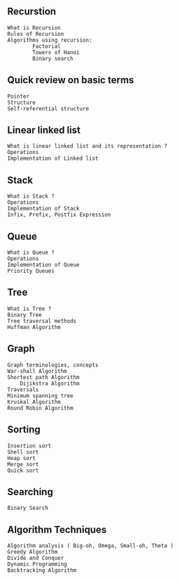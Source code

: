 ## Recurstion
	What is Recursion
	Rules of Recursion
	Algorithms using recursion:
			Factorial
			Towers of Hanoi
			Binary search

## Quick review on basic terms
	Pointer
	Structure
	Self-referential structure

## Linear linked list
	What is linear linked list and its representation ?
	Operations
	Implementation of Linked list
	
## Stack
	What is Stack ?
	Operations
	Implementation of Stack
	Infix, Prefix, Postfix Expression

## Queue
	What is Queue ?
	Operations
	Implementation of Queue
	Priority Queues

## Tree
	What is Tree ?
	Binary Tree
	Tree traversal methods
	Huffman Algorithm

## Graph
	Graph terminologies, concepts
	War-shall Algorithm
	Shortest path Algorithm
		Dijikstra Algorithm
  	Traversals
	Minimum spanning tree
	Kruskal Algorithm
	Round Robin Algorithm

## Sorting
	Insertion sort
	Shell sort
	Heap sort
	Merge sort
	Quick sort

## Searching
	Binary Search

## Algorithm Techniques
	Algorithm analysis ( Big-oh, Omega, Small-oh, Theta )
	Greedy Algorithm
	Divide and Conquer
	Dynamic Programming
	Backtracking Algorithm
